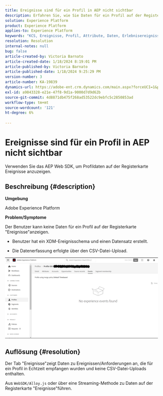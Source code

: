 ```yaml
---
title: Ereignisse sind für ein Profil in AEP nicht sichtbar
description: Erfahren Sie, wie Sie Daten für ein Profil auf der Registerkarte Ereignisse in AEP anzeigen können.
solution: Experience Platform
product: Experience Platform
applies-to: Experience Platform
keywords: "KCS, Ereignisse, Profil, Attribute, Daten, Erlebnisereignisschema, "
resolution: Resolution
internal-notes: null
bug: false
article-created-by: Victoria Barnato
article-created-date: 1/18/2024 8:19:01 PM
article-published-by: Victoria Barnato
article-published-date: 1/18/2024 9:25:29 PM
version-number: 3
article-number: KA-19839
dynamics-url: https://adobe-ent.crm.dynamics.com/main.aspx?forceUCI=1&pagetype=entityrecord&etn=knowledgearticle&id=480094ce-3eb6-ee11-a569-6045bd006b25
exl-id: a9843328-e21e-47f8-9d1a-9000d7d9d62b
source-git-commit: 4d8871db475f268ad53522dc9ebfc5c2850853ad
workflow-type: tm+mt
source-wordcount: '121'
ht-degree: 6%

---
```


# Ereignisse sind für ein Profil in AEP nicht sichtbar


Verwenden Sie das AEP Web SDK, um Profildaten auf der Registerkarte Ereignisse anzuzeigen.



## Beschreibung {#description}


<b>Umgebung</b>

Adobe Experience Platform

<b>Problem/Symptome</b>

Der Benutzer kann keine Daten für ein Profil auf der Registerkarte &quot;Ereignisse&quot;anzeigen.



- Benutzer hat ein XDM-Ereignisschema und einen Datensatz erstellt.

- Die Datenerfassung erfolgte über den CSV-Datei-Upload.



![](assets/___490094ce-3eb6-ee11-a569-6045bd006b25___.png)


## Auflösung {#resolution}


Der Tab &quot;Ereignisse&quot;zeigt Daten zu Ereignissen/Anforderungen an, die für ein Profil in Echtzeit empfangen wurden und keine CSV-Datei-Uploads enthalten.

Aus `WebSDK/Alloy.js` oder über eine Streaming-Methode zu Daten auf der Registerkarte &quot;Ereignisse&quot;führen.
